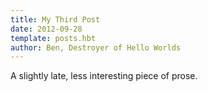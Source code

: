 ```yaml
---
title: My Third Post
date: 2012-09-28
template: posts.hbt
author: Ben, Destroyer of Hello Worlds
---
```


A slightly late, less interesting piece of prose.
